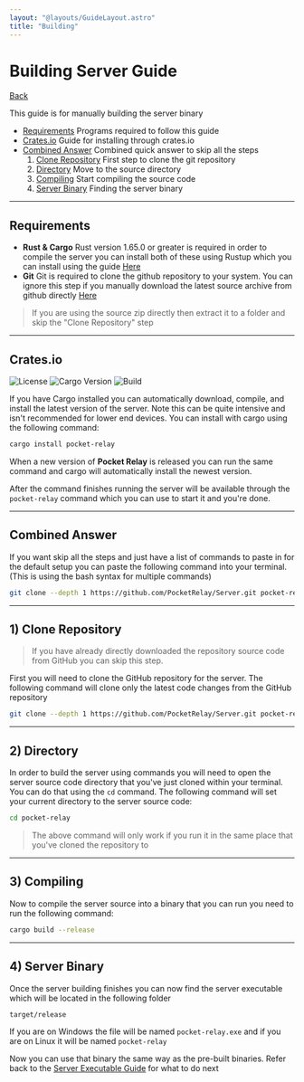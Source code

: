```yaml
---
layout: "@layouts/GuideLayout.astro"
title: "Building"
---
```


# Building Server Guide

[Back](/guide/server)

This guide is for manually building the server binary

- [Requirements](#requirements) Programs required to follow this guide
- [Crates.io](#cratesio) Guide for installing through crates.io
- [Combined Answer](#combined-answer) Combined quick answer to skip all the steps
  1. [Clone Repository](#1-clone-repository) First step to clone the git repository
  2. [Directory](#2-directory) Move to the source directory
  3. [Compiling](#3-compiling) Start compiling the source code
  4. [Server Binary](#4-server-binary) Finding the server binary

---

## Requirements

- **Rust & Cargo** Rust version 1.65.0 or greater is required in order to compile the server you can install both of these using Rustup which you can install using the guide [Here](https://www.rust-lang.org/learn/get-started)
- **Git** Git is required to clone the github repository to your system. You can ignore this step if you manually download the latest source archive from github directly [Here](https://github.com/PocketRelay/ServerRust/archive/refs/heads/master.zip)

> If you are using the source zip directly then extract it to a folder and skip the "Clone Repository" step

---

## Crates.io

![License](https://img.shields.io/github/license/PocketRelay/ServerRust?style=for-the-badge)
![Cargo Version](https://img.shields.io/crates/v/pocket-relay?style=for-the-badge)
![Build](https://img.shields.io/github/actions/workflow/status/PocketRelay/ServerRust/rust.yml?style=for-the-badge)

If you have Cargo installed you can automatically download, compile, and install the latest version of the server. Note this can be quite intensive and isn't
recommended for lower end devices. You can install with cargo using the following
command:

```bash
cargo install pocket-relay
```

When a new version of **Pocket Relay** is released you can run the same command
and cargo will automatically install the newest version.

After the command finishes running the server will be available through the `pocket-relay` command
which you can use to start it and you're done.

---

## Combined Answer

If you want skip all the steps and just have a list of commands to paste in for the default setup you can paste the following command into your terminal. (This is using the bash syntax for multiple commands)

```bash
git clone --depth 1 https://github.com/PocketRelay/Server.git pocket-relay && cd pocket-relay && cargo build --release
```

---

## 1) Clone Repository

> If you have already directly downloaded the repository source code from GitHub you can skip this step.

First you will need to clone the GitHub repository for the server. The following
command will clone only the latest code changes from the GitHub repository

```bash
git clone --depth 1 https://github.com/PocketRelay/Server.git pocket-relay
```

---

## 2) Directory

In order to build the server using commands you will need to open the server source code
directory that you've just cloned within your terminal. You can do that using the `cd` command.
The following command will set your current directory to the server source code:

```bash
cd pocket-relay
```

> The above command will only work if you run it in the same place that you've cloned the
> repository to

---

## 3) Compiling

Now to compile the server source into a binary that you can run you need to run the following command:

```bash
cargo build --release
```

---

## 4) Server Binary

Once the server building finishes you can now find the server executable which will be located
in the following folder

```
target/release
```

If you are on Windows the file will be named `pocket-relay.exe` and if you are on Linux it will be named `pocket-relay`

Now you can use that binary the same way as the pre-built binaries. Refer back to the [Server Executable Guide](/guide/server/executable) for what to do next

